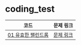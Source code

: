 # coding_test

|코드|문제 링크|
|:---:|:---:|
|[01 유효한 팰린드롬](https://github.com/hyanghoa/coding_test/blob/main/%EB%AC%B8%EC%9E%90%EC%97%B4%20%EC%A1%B0%EC%9E%91/01%20%EC%9C%A0%ED%9A%A8%ED%95%9C%20%ED%8C%B0%EB%A6%B0%EB%93%9C%EB%A1%AC.py)|[문제 링크](https://leetcode.com/problems/valid-palindrome/description/)|